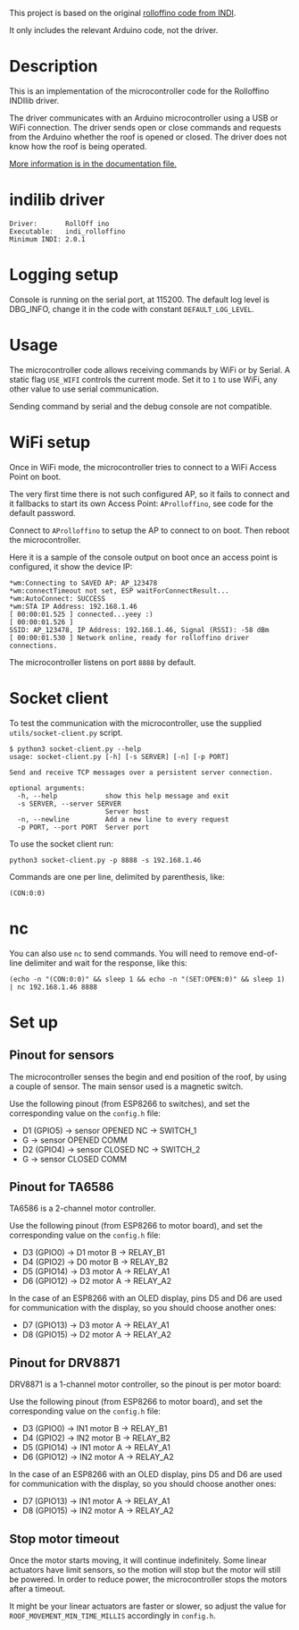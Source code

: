 
This project is based on the original [rolloffino code from INDI](https://github.com/indilib/indi-3rdparty/tree/master/indi-rolloffino). 

It only includes the relevant Arduino code, not the driver.

# Description

This is an implementation of the microcontroller code for the Rolloffino INDIlib driver.

The driver communicates with an Arduino microcontroller using a USB or WiFi connection. 
The driver sends open or close commands and requests from the Arduino whether the roof is opened or closed. 
The driver does not know how the roof is being operated.

[More information is in the documentation file.](doc/rolloffino.md)

# indilib driver
```
Driver:       RollOff ino
Executable:   indi_rolloffino
Minimum INDI: 2.0.1
```

# Logging setup

Console is running on the serial port, at 115200. The default log level is DBG_INFO, change it in the code with 
constant `DEFAULT_LOG_LEVEL`.

# Usage

The microcontroller code allows receiving commands by WiFi or by Serial. A static flag `USE_WIFI` controls the current mode.
Set it to `1` to use WiFi, any other value to use serial communication.

Sending command by serial and the debug console are not compatible.

# WiFi setup

Once in WiFi mode, the microcontroller tries to connect to a WiFi Access Point on boot. 

The very first time there is not such configured AP, so it fails to connect and it fallbacks to start its own 
Access Point: `AProlloffino`, see code for the default password.

Connect to `AProlloffino` to setup the AP to connect to on boot. Then reboot the microcontroller.

Here it is a sample of the console output on boot once an access point is configured, it show the device IP:
```
*wm:Connecting to SAVED AP: AP_123478
*wm:connectTimeout not set, ESP waitForConnectResult... 
*wm:AutoConnect: SUCCESS 
*wm:STA IP Address: 192.168.1.46
[ 00:00:01.525 ] connected...yeey :)
[ 00:00:01.526 ] 
SSID: AP_123478, IP Address: 192.168.1.46, Signal (RSSI): -58 dBm
[ 00:00:01.530 ] Network online, ready for rolloffino driver connections.
```

The microcontroller listens on port `8888` by default.


# Socket client

To test the communication with the microcontroller, use the supplied `utils/socket-client.py` script.

```shell
$ python3 socket-client.py --help
usage: socket-client.py [-h] [-s SERVER] [-n] [-p PORT]

Send and receive TCP messages over a persistent server connection.

optional arguments:
  -h, --help            show this help message and exit
  -s SERVER, --server SERVER
                        Server host
  -n, --newline         Add a new line to every request
  -p PORT, --port PORT  Server port
```

To use the socket client run:
```shell
python3 socket-client.py -p 8888 -s 192.168.1.46
```

Commands are one per line, delimited by parenthesis, like:
```
(CON:0:0)
```

# nc 

You can also use `nc` to send commands. You will need to remove end-of-line delimiter and wait for the response, like this:
```
(echo -n "(CON:0:0)" && sleep 1 && echo -n "(SET:OPEN:0)" && sleep 1) | nc 192.168.1.46 8888
```

# Set up

## Pinout for sensors

The microcontroller senses the begin and end position of the roof, by using a couple of sensor. 
The main sensor used is a magnetic switch.

Use the following pinout (from ESP8266 to switches), and set the corresponding value on the `config.h` file:

* D1 (GPIO5)  -> sensor OPENED NC    -> SWITCH_1
* G           -> sensor OPENED COMM
* D2 (GPIO4)  -> sensor CLOSED NC    -> SWITCH_2
* G           -> sensor CLOSED COMM

## Pinout for TA6586

TA6586 is a 2-channel motor controller.

Use the following pinout (from ESP8266 to motor board), and set the corresponding value on the `config.h` file:
* D3 (GPIO0)  -> D1 motor B      -> RELAY_B1
* D4 (GPIO2)  -> D0 motor B      -> RELAY_B2
* D5 (GPIO14) -> D3 motor A      -> RELAY_A1
* D6 (GPIO12) -> D2 motor A      -> RELAY_A2

In the case of an ESP8266 with an OLED display, pins D5 and D6 are used for communication with the display, so you should 
choose another ones:
* D7 (GPIO13) -> D3 motor A      -> RELAY_A1
* D8 (GPIO15) -> D2 motor A      -> RELAY_A2

## Pinout for DRV8871

DRV8871 is a 1-channel motor controller, so the pinout is per motor board:

Use the following pinout (from ESP8266 to motor board), and set the corresponding value on the `config.h` file:
* D3 (GPIO0)  -> IN1 motor B      -> RELAY_B1
* D4 (GPIO2)  -> IN2 motor B      -> RELAY_B2
* D5 (GPIO14) -> IN1 motor A      -> RELAY_A1
* D6 (GPIO12) -> IN2 motor A      -> RELAY_A2

In the case of an ESP8266 with an OLED display, pins D5 and D6 are used for communication with the display, so you should 
choose another ones:
* D7 (GPIO13) -> IN1 motor A      -> RELAY_A1
* D8 (GPIO15) -> IN2 motor A      -> RELAY_A2

## Stop motor timeout

Once the motor starts moving, it will continue indefinitely. Some linear actuators have limit sensors, so the motion will stop
but the motor will still be powered. In order to reduce power, the microcontroller stops the motors after a timeout.

It might be your linear actuators are faster or slower, so adjust the value for `ROOF_MOVEMENT_MIN_TIME_MILLIS` accordingly in 
`config.h`.
